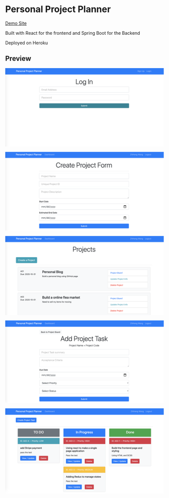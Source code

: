 <h1> Personal Project Planner </h1>

[Demo Site](https://personal-project-planner.herokuapp.com/)

Built with React for the frontend and Spring Boot for the Backend

Deployed on Heroku 

<h2> Preview </h2>

![Image of Login](https://github.com/zwang759/personal-project-planner-app/blob/master/previews/log%20in.png)

![Image of Create Project From](https://github.com/zwang759/personal-project-planner-app/blob/master/previews/create%20a%20project.png)

![Image of Projects Dashboard](https://github.com/zwang759/personal-project-planner-app/blob/master/previews/projects.png)

![Image of Create Task From](https://github.com/zwang759/personal-project-planner-app/blob/master/previews/add%20a%20project%20task.png)

![Image of Tasks Dashboard](https://github.com/zwang759/personal-project-planner-app/blob/master/previews/project%20tasks.png)






